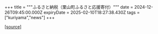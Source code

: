 +++
title = """ふるさと納税（栗山町ふるさと応援寄付）"""
date = 2024-12-26T09:45:00.000Z
expiryDate = 2025-02-10T18:27:38.430Z
tags = ["kuriyama","news"]
+++


[[source]](https://www.town.kuriyama.hokkaido.jp/site/furusatonouzei/)
